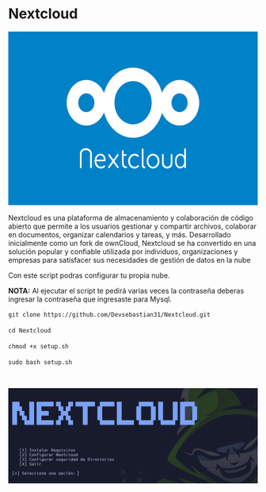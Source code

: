 # Nextcloud

<p align="center">
<img src="Logotipo.png" width="540px" height="350px">
</p>

Nextcloud es una plataforma de almacenamiento y colaboración de código abierto que permite a los usuarios gestionar y compartir archivos, colaborar en documentos, organizar calendarios y tareas, y más. Desarrollado inicialmente como un fork de ownCloud, Nextcloud se ha convertido en una solución popular y confiable utilizada por individuos, organizaciones y empresas para satisfacer sus necesidades de gestión de datos en la nube

Con este script podras configurar tu propia nube.

**NOTA:** Al ejecutar el script te pedirá varias veces la contraseña deberas ingresar la contraseña que ingresaste para Mysql.

```
git clone https://github.com/Devsebastian31/Nextcloud.git

cd Nextcloud

chmod +x setup.sh

sudo bash setup.sh
```


<br>

<p align="center">
<img src="Img/muestra.png">
</p>






